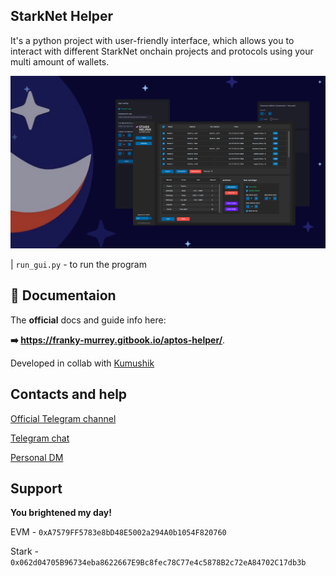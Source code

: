 ## StarkNet Helper

It's a python project with user-friendly interface, which allows you to interact with different StarkNet onchain projects and protocols using your multi amount of wallets.

![](gui/images/post.png)


| `run_gui.py` - to run the program



## 📘 Documentaion

The **official** docs and guide info here:

**➡️ https://franky-murrey.gitbook.io/aptos-helper/**.

Developed in collab with [Kumushik](https://github.com/preposition17)

## Contacts and help

[Official Telegram channel](https://t.me/frank_murrey)

[Telegram chat](https://t.me/+e0uxgVUZPHo4Mzcy)

[Personal DM](https://t.me/shnubjack)

## Support

**You brightened my day!**

EVM - `0xA7579FF5783e8bD48E5002a294A0b1054F820760`

Stark - `0x062d04705B96734eba8622667E9Bc8fec78C77e4c5878B2c72eA84702C17db3b`
